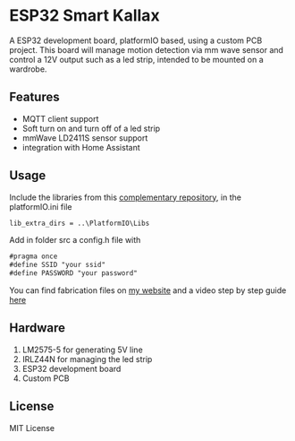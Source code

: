 # ESP32 Smart Kallax

A ESP32 development board, platformIO based, using a custom PCB project.
This board will manage motion detection via mm wave sensor and control a 12V
output such as a led strip, intended to be mounted on a wardrobe.

## Features

- MQTT client support
- Soft turn on and turn off of a led strip
- mmWave LD2411S sensor support
- integration with Home Assistant

## Usage

Include the libraries from this [complementary repository](https://github.com/eeyteo/ESP32_custom_libs), in the platformIO.ini file

```xml
lib_extra_dirs = ..\PlatformIO\Libs
```
Add in folder src a config.h file with
```xml
#pragma once
#define SSID "your ssid"
#define PASSWORD "your password"
```

You can find fabrication files on [my website](https://cortimatteo.it) and a video step by step guide [here](https://youtu.be/v1Ju4GubdEQ)

## Hardware

1. LM2575-5 for generating 5V line
2. IRLZ44N for managing the led strip
3. ESP32 development board
4. Custom PCB

## License

MIT License